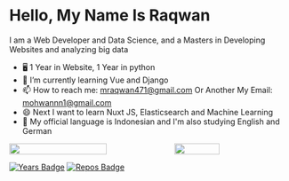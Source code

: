 # Hello, My Name Is Raqwan

I am a Web Developer and Data Science, and a Masters in Developing Websites and analyzing big data

- 🖥 1 Year in Website, 1 Year in python
- 📱 I’m currently learning Vue and Django
- 📫 How to reach me: mraqwan471@gmail.com Or Another My Email: mohwannn1@gmail.com
- 😄 Next I want to learn Nuxt JS, Elasticsearch and Machine Learning
- 💬 My official language is Indonesian and I'm also studying English and German

<p style="display:flex">

 <img src="https://github-readme-stats.vercel.app/api?username=Rqwannn&show_icons=true&theme=tokyonight&bg_color=ffffff" width="59%">

  <img src="https://github-readme-stats.vercel.app/api/top-langs/?username=Rqwannn&theme=tokyonight&hide_langs_below=1&layout=compact&bg_color=ffffff" width="40%">

 </p>

[![Years Badge](https://badges.pufler.dev/years/Rqwannn)](https://badges.pufler.dev)
[![Repos Badge](https://badges.pufler.dev/repos/Rqwannn)](https://badges.pufler.dev)
